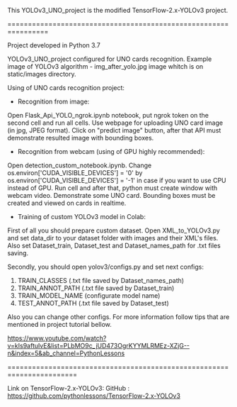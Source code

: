 This YOLOv3_UNO_project is the modified TensorFlow-2.x-YOLOv3 project.

================================================================

Project developed in Python 3.7

YOLOv3_UNO_project configured for UNO cards recognition. Example image of YOLOv3 algorithm - img_after_yolo.jpg image whitch is on static/images directory.

Using of UNO cards recognition project:

- Recognition from image:

Open Flask_Api_YOLO_ngrok.ipynb notebook, put ngrok token on the second cell and run all cells. Use webpage for uploading UNO card image (in jpg, JPEG format). Click on "predict image" button, after that API must demonstrate resulted image with bounding boxes. 

- Recognition from webcam (using of GPU highly recommended):

Open detection_custom_notebook.ipynb. Change os.environ['CUDA_VISIBLE_DEVICES'] = '0' by os.environ['CUDA_VISIBLE_DEVICES'] = '-1' in case if you want to use CPU instead of GPU. Run cell and after that, python must create window with webcam video. Demonstrate some UNO card. Bounding boxes must be created and viewed on cards in realtime.

- Training of custom YOLOv3 model in Colab:

First of all you should prepare custom dataset. Open XML_to_YOLOv3.py and set data_dir to your dataset folder with images and their XML's files. Also set Dataset_train, Dataset_test and Dataset_names_path for .txt files saving.

Secondly, you should open yolov3/configs.py and set next configs:
  1. TRAIN_CLASSES (.txt file saved by Dataset_names_path)
  2. TRAIN_ANNOT_PATH (.txt file saved by Dataset_train)
  3. TRAIN_MODEL_NAME (configurate model name)
  4. TEST_ANNOT_PATH (.txt file saved by Dataset_test)
 
 Also you can change other configs. For more information follow tips that are mentioned in project tutorial bellow.

https://www.youtube.com/watch?v=kIs9aftuIvE&list=PLbMO9c_jUD473OgrKYYMLRMEz-XZjG--n&index=5&ab_channel=PythonLessons

=======================================================================

Link on TensorFlow-2.x-YOLOv3:
GitHub : https://github.com/pythonlessons/TensorFlow-2.x-YOLOv3  
